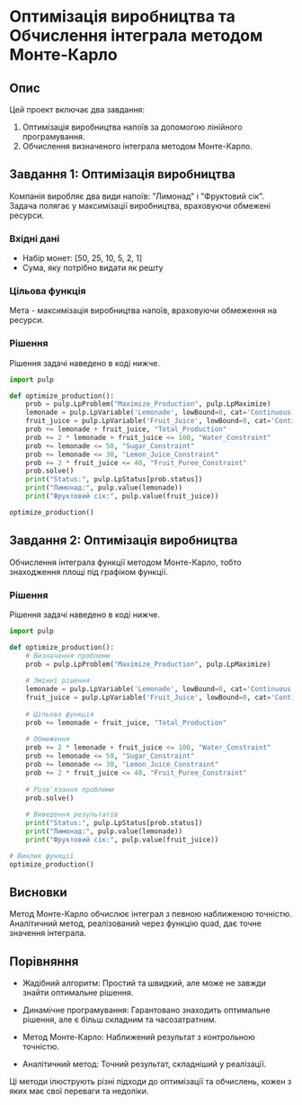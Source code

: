 # Оптимізація виробництва та Обчислення інтеграла методом Монте-Карло

## Опис

Цей проект включає два завдання:

1. Оптимізація виробництва напоїв за допомогою лінійного програмування.
2. Обчислення визначеного інтеграла методом Монте-Карло.

## Завдання 1: Оптимізація виробництва

Компанія виробляє два види напоїв: "Лимонад" і "Фруктовий сік". Задача полягає у максимізації виробництва, враховуючи обмежені ресурси.

### Вхідні дані

- Набір монет: [50, 25, 10, 5, 2, 1]
- Сума, яку потрібно видати як решту

### Цільова функція

Мета - максимізація виробництва напоїв, враховуючи обмеження на ресурси.

### Рішення

Рішення задачі наведено в коді нижче.

```python
import pulp

def optimize_production():
    prob = pulp.LpProblem("Maximize_Production", pulp.LpMaximize)
    lemonade = pulp.LpVariable('Lemonade', lowBound=0, cat='Continuous')
    fruit_juice = pulp.LpVariable('Fruit_Juice', lowBound=0, cat='Continuous')
    prob += lemonade + fruit_juice, "Total_Production"
    prob += 2 * lemonade + fruit_juice <= 100, "Water_Constraint"
    prob += lemonade <= 50, "Sugar_Constraint"
    prob += lemonade <= 30, "Lemon_Juice_Constraint"
    prob += 2 * fruit_juice <= 40, "Fruit_Puree_Constraint"
    prob.solve()
    print("Status:", pulp.LpStatus[prob.status])
    print("Лимонад:", pulp.value(lemonade))
    print("Фруктовий сік:", pulp.value(fruit_juice))

optimize_production()
```
## Завдання 2: Оптимізація виробництва
Обчислення інтеграла функції методом Монте-Карло, тобто знаходження площі під графіком функції.

### Рішення

Рішення задачі наведено в коді нижче.

```python
import pulp

def optimize_production():
    # Визначення проблеми
    prob = pulp.LpProblem("Maximize_Production", pulp.LpMaximize)
    
    # Змінні рішення
    lemonade = pulp.LpVariable('Lemonade', lowBound=0, cat='Continuous')
    fruit_juice = pulp.LpVariable('Fruit_Juice', lowBound=0, cat='Continuous')
    
    # Цільова функція
    prob += lemonade + fruit_juice, "Total_Production"
    
    # Обмеження
    prob += 2 * lemonade + fruit_juice <= 100, "Water_Constraint"
    prob += lemonade <= 50, "Sugar_Constraint"
    prob += lemonade <= 30, "Lemon_Juice_Constraint"
    prob += 2 * fruit_juice <= 40, "Fruit_Puree_Constraint"
    
    # Розв'язання проблеми
    prob.solve()
    
    # Виведення результатів
    print("Status:", pulp.LpStatus[prob.status])
    print("Лимонад:", pulp.value(lemonade))
    print("Фруктовий сік:", pulp.value(fruit_juice))

# Виклик функції
optimize_production()
```
## Висновки
Метод Монте-Карло обчислює інтеграл з певною наближеною точністю. Аналітичний метод, реалізований через функцію quad, дає точне значення інтеграла.

## Порівняння
- Жадібний алгоритм: Простий та швидкий, але може не завжди знайти оптимальне рішення.

- Динамічне програмування: Гарантовано знаходить оптимальне рішення, але є більш складним та часозатратним.

- Метод Монте-Карло: Наближений результат з контрольною точністю.

- Аналітичний метод: Точний результат, складніший у реалізації.

Ці методи ілюструють різні підходи до оптимізації та обчислень, кожен з яких має свої переваги та недоліки.
